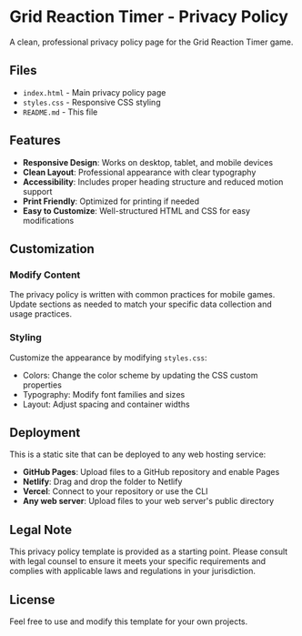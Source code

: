 # Grid Reaction Timer - Privacy Policy

A clean, professional privacy policy page for the Grid Reaction Timer game.

## Files

- `index.html` - Main privacy policy page
- `styles.css` - Responsive CSS styling
- `README.md` - This file

## Features

- **Responsive Design**: Works on desktop, tablet, and mobile devices
- **Clean Layout**: Professional appearance with clear typography
- **Accessibility**: Includes proper heading structure and reduced motion support
- **Print Friendly**: Optimized for printing if needed
- **Easy to Customize**: Well-structured HTML and CSS for easy modifications

## Customization


### Modify Content

The privacy policy is written with common practices for mobile games. Update sections as needed to match your specific data collection and usage practices.

### Styling

Customize the appearance by modifying `styles.css`:

- Colors: Change the color scheme by updating the CSS custom properties
- Typography: Modify font families and sizes
- Layout: Adjust spacing and container widths

## Deployment

This is a static site that can be deployed to any web hosting service:

- **GitHub Pages**: Upload files to a GitHub repository and enable Pages
- **Netlify**: Drag and drop the folder to Netlify
- **Vercel**: Connect to your repository or use the CLI
- **Any web server**: Upload files to your web server's public directory

## Legal Note

This privacy policy template is provided as a starting point. Please consult with legal counsel to ensure it meets your specific requirements and complies with applicable laws and regulations in your jurisdiction.

## License

Feel free to use and modify this template for your own projects.
